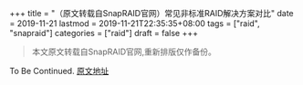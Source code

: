 +++
title = "（原文转载自SnapRAID官网）常见非标准RAID解决方案对比"
date = 2019-11-21
lastmod = 2019-11-21T22:35:35+08:00
tags = ["raid", "snapraid"]
categories = ["raid"]
draft = false
+++

> 本文原文转载自SnapRAID官网,重新排版仅作备份。

<!--more-->
To Be Continued.
[原文地址](http://www.snapraid.it/compare)